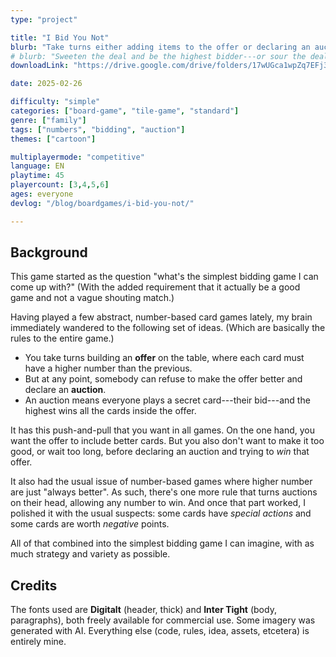 ```yaml
---
type: "project"

title: "I Bid You Not"
blurb: "Take turns either adding items to the offer or declaring an auction. But once the auction is over, you might not be happy with how much you paid for what you got."
# blurb: "Sweeten the deal and be the highest bidder---or sour the deal and run away."
downloadLink: "https://drive.google.com/drive/folders/17wUGca1wpZq7EFj3XV7zTPL_Q774X4lN"

date: 2025-02-26

difficulty: "simple"
categories: ["board-game", "tile-game", "standard"]
genre: ["family"]
tags: ["numbers", "bidding", "auction"]
themes: ["cartoon"]

multiplayermode: "competitive"
language: EN
playtime: 45
playercount: [3,4,5,6]
ages: everyone
devlog: "/blog/boardgames/i-bid-you-not/"

---
```


## Background

This game started as the question "what's the simplest bidding game I can come up with?" (With the added requirement that it actually be a good game and not a vague shouting match.)

Having played a few abstract, number-based card games lately, my brain immediately wandered to the following set of ideas. (Which are basically the rules to the entire game.)

* You take turns building an **offer** on the table, where each card must have a higher number than the previous.
* But at any point, somebody can refuse to make the offer better and declare an **auction**.
* An auction means everyone plays a secret card---their bid---and the highest wins all the cards inside the offer.

It has this push-and-pull that you want in all games. On the one hand, you want the offer to include better cards. But you also don't want to make it too good, or wait too long, before declaring an auction and trying to _win_ that offer.

It also had the usual issue of number-based games where higher number are just "always better". As such, there's one more rule that turns auctions on their head, allowing any number to win. And once that part worked, I polished it with the usual suspects: some cards have _special actions_ and some cards are worth _negative_ points.

All of that combined into the simplest bidding game I can imagine, with as much strategy and variety as possible.

## Credits

The fonts used are **Digitalt** (header, thick) and **Inter Tight** (body, paragraphs), both freely available for commercial use. Some imagery was generated with AI. Everything else (code, rules, idea, assets, etcetera) is entirely mine.

